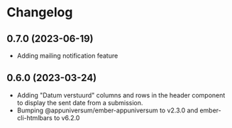 # Changelog

## 0.7.0 (2023-06-19)

- Adding mailing notification feature

## 0.6.0 (2023-03-24)

- Adding "Datum verstuurd" columns and rows in the header component to display the sent date from a submission.
- Bumping @appuniversum/ember-appuniversum to v2.3.0 and ember-cli-htmlbars to v6.2.0
